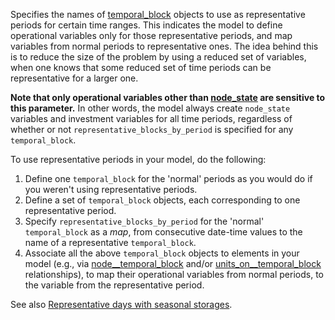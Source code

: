 Specifies the names of [temporal\_block](@ref) objects to use as representative periods for certain time ranges.
This indicates the model to define operational variables only for those representative periods,
and map variables from normal periods to representative ones.
The idea behind this is to reduce the size of the problem by using a reduced set of variables,
when one knows that some reduced set of time periods can be representative for a larger one.

**Note that only operational variables other than [node\_state](@ref) are sensitive to this parameter.**
In other words, the model always create `node_state` variables and investment variables for all
time periods, regardless of whether or not `representative_blocks_by_period` is specified for any
`temporal_block`.

To use representative periods in your model, do the following:

1. Define one `temporal_block` for the 'normal' periods as you would do if you weren't
   using representative periods.
2. Define a set of `temporal_block` objects, each corresponding to one representative period.
3. Specify `representative_blocks_by_period` for the 'normal' `temporal_block` as a *map*,
   from consecutive date-time values to the name of a representative `temporal_block`.
4. Associate all the above `temporal_block` objects to elements in your model
   (e.g., via [node\_\_temporal\_block](@ref) and/or [units\_on\_\_temporal\_block](@ref) relationships),
   to map their operational variables from normal periods, to the variable from the representative period.
   
See also [Representative days with seasonal storages](@ref).
